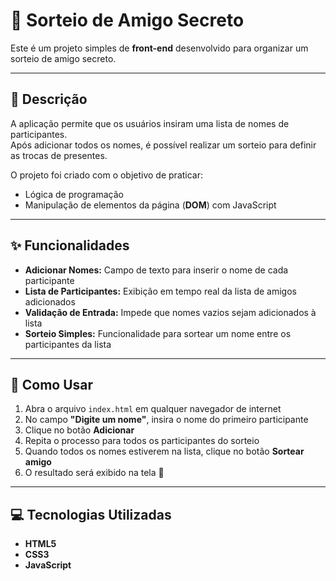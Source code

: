 # 🎁 Sorteio de Amigo Secreto

Este é um projeto simples de **front-end** desenvolvido para organizar um sorteio de amigo secreto.  

---

## 📜 Descrição
A aplicação permite que os usuários insiram uma lista de nomes de participantes.  
Após adicionar todos os nomes, é possível realizar um sorteio para definir as trocas de presentes.  

O projeto foi criado com o objetivo de praticar:
- Lógica de programação  
- Manipulação de elementos da página (**DOM**) com JavaScript  

---

## ✨ Funcionalidades
- **Adicionar Nomes:** Campo de texto para inserir o nome de cada participante  
- **Lista de Participantes:** Exibição em tempo real da lista de amigos adicionados  
- **Validação de Entrada:** Impede que nomes vazios sejam adicionados à lista  
- **Sorteio Simples:** Funcionalidade para sortear um nome entre os participantes da lista  

---

## 🚀 Como Usar
1. Abra o arquivo `index.html` em qualquer navegador de internet  
2. No campo **"Digite um nome"**, insira o nome do primeiro participante  
3. Clique no botão **Adicionar**  
4. Repita o processo para todos os participantes do sorteio  
5. Quando todos os nomes estiverem na lista, clique no botão **Sortear amigo**  
6. O resultado será exibido na tela 🎉  

---

## 💻 Tecnologias Utilizadas
- **HTML5**  
- **CSS3**  
- **JavaScript**  
